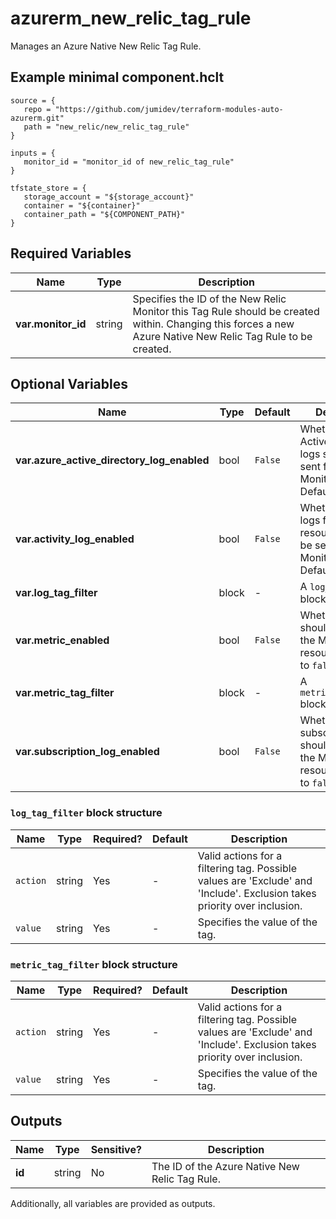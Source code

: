 # azurerm_new_relic_tag_rule

Manages an Azure Native New Relic Tag Rule.

## Example minimal component.hclt

```hcl
source = {
   repo = "https://github.com/jumidev/terraform-modules-auto-azurerm.git" 
   path = "new_relic/new_relic_tag_rule" 
}

inputs = {
   monitor_id = "monitor_id of new_relic_tag_rule" 
}

tfstate_store = {
   storage_account = "${storage_account}" 
   container = "${container}" 
   container_path = "${COMPONENT_PATH}" 
}

```

## Required Variables

| Name | Type |  Description |
| ---- | --------- |  ----------- |
| **var.monitor_id** | string |  Specifies the ID of the New Relic Monitor this Tag Rule should be created within. Changing this forces a new Azure Native New Relic Tag Rule to be created. | 

## Optional Variables

| Name | Type |  Default  |  Description |
| ---- | --------- |  ----------- | ----------- |
| **var.azure_active_directory_log_enabled** | bool |  `False`  |  Whether Azure Active Directory logs should be sent for the Monitor resource. Defaults to `false`. | 
| **var.activity_log_enabled** | bool |  `False`  |  Whether activity logs from Azure resources should be sent for the Monitor resource. Defaults to `false`. | 
| **var.log_tag_filter** | block |  -  |  A `log_tag_filter` block. | 
| **var.metric_enabled** | bool |  `False`  |  Whether metrics should be sent for the Monitor resource. Defaults to `false`. | 
| **var.metric_tag_filter** | block |  -  |  A `metric_tag_filter` block. | 
| **var.subscription_log_enabled** | bool |  `False`  |  Whether subscription logs should be sent for the Monitor resource. Defaults to `false`. | 

### `log_tag_filter` block structure

| Name | Type | Required? | Default | Description |
| ---- | ---- | --------- | ------- | ----------- |
| `action` | string | Yes | - | Valid actions for a filtering tag. Possible values are 'Exclude' and 'Include'. Exclusion takes priority over inclusion. |
| `value` | string | Yes | - | Specifies the value of the tag. |

### `metric_tag_filter` block structure

| Name | Type | Required? | Default | Description |
| ---- | ---- | --------- | ------- | ----------- |
| `action` | string | Yes | - | Valid actions for a filtering tag. Possible values are 'Exclude' and 'Include'. Exclusion takes priority over inclusion. |
| `value` | string | Yes | - | Specifies the value of the tag. |



## Outputs

| Name | Type | Sensitive? | Description |
| ---- | ---- | --------- | --------- |
| **id** | string | No  | The ID of the Azure Native New Relic Tag Rule. | 

Additionally, all variables are provided as outputs.
